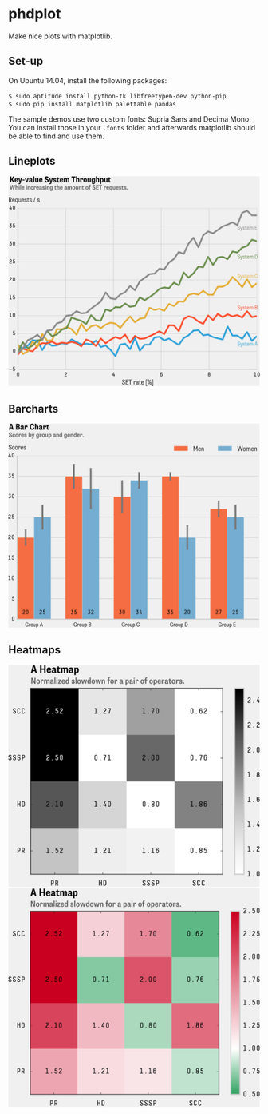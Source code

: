# phdplot
Make nice plots with matplotlib.

## Set-up

On Ubuntu 14.04, install the following packages:

```
$ sudo aptitude install python-tk libfreetype6-dev python-pip
$ sudo pip install matplotlib palettable pandas
```

The sample demos use two custom fonts: Supria Sans and Decima Mono. You can install those in your `.fonts` folder and
afterwards matplotlib should be able to find and use them.

## Lineplots
![alt text](lineplot.png "Lineplot Example")

## Barcharts
![alt text](barchart.png "Barchart Example")

## Heatmaps
![alt text](heatmap.png "Heatmap Dark")
![alt text](heatmap_colorized.png "Heatmap Colors")
